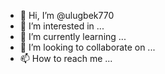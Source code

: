 - 👋 Hi, I’m @ulugbek770
- 👀 I’m interested in ...
- 🌱 I’m currently learning ...
- 💞️ I’m looking to collaborate on ...
- 📫 How to reach me ...

<!---
ulugbek770/ulugbek770 is a ✨ special ✨ repository because its `README.md` (this file) appears on your GitHub profile.
You can click the Preview link to take a look at your changes.
--->
